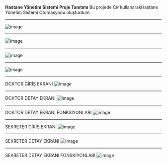 **Hastane Yönetim Sistemi**
**Proje Tanıtımı**
Bu projede C# kullanarakHastane Yönetim Sistemi Otomasyonu oluşturdum. 

------------------------------------------------
![image](https://github.com/mustafaarslanyazilim/Hastane_Yonet/assets/158520799/88ff28ab-509c-4c46-8c73-bdf981a26065)

------------------------------------------------
![image](https://github.com/mustafaarslanyazilim/Hastane_Yonet/assets/158520799/680f1192-71b2-4d90-9cb1-ddac5cc15e51)

------------------------------------------------
![image](https://github.com/mustafaarslanyazilim/Hastane_Yonet/assets/158520799/31768361-390d-4b05-9a34-2800288670f0)

------------------------------------------------
![image](https://github.com/mustafaarslanyazilim/Hastane_Yonet/assets/158520799/9648f1ad-334c-4ea3-813a-f86a141b582e)

------------------------------------------------
DOKTOR GİRİŞ EKRANI
![image](https://github.com/mustafaarslanyazilim/Hastane_Yonet/assets/158520799/0a924fe3-0821-4b35-88c2-808ba8b4480e)

------------------------------------------------
DOKTOR DETAY EKRANI 
![image](https://github.com/mustafaarslanyazilim/Hastane_Yonet/assets/158520799/2863a634-3593-4d1a-ad57-3713f0e81985)


------------------------------------------------
DOKTOR DETAY EKRANI FONKSİYONLARI
![image](https://github.com/mustafaarslanyazilim/Hastane_Yonet/assets/158520799/8accdb65-ccbe-47fc-9994-5a11dbd4dcca)


------------------------------------------------
SEKRETER GİRİŞ EKRANI
![image](https://github.com/mustafaarslanyazilim/Hastane_Yonet/assets/158520799/aef2080d-78f1-4aa7-80bd-0aeba8c3b451)

------------------------------------------------
SEKRETER DETAY EKRANI
![image](https://github.com/mustafaarslanyazilim/Hastane_Yonet/assets/158520799/d6e034d0-522e-413a-99d6-30286e33d9a2)

------------------------------------------------
SEKRETER DETAY EKRANI FONSKİYONLARI
![image](https://github.com/mustafaarslanyazilim/Hastane_Yonet/assets/158520799/5046b8ce-14d1-4e80-869c-268596c7827f)
